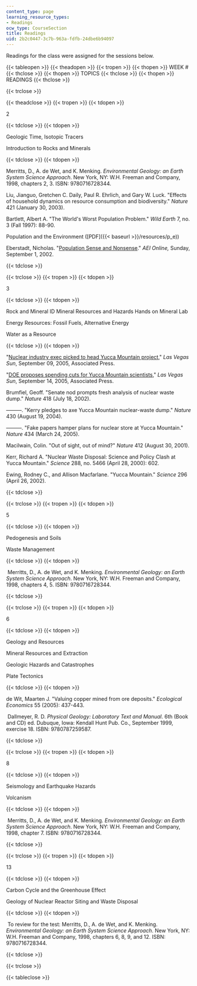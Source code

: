 ```yaml
---
content_type: page
learning_resource_types:
- Readings
ocw_type: CourseSection
title: Readings
uid: 2b2c0447-3c7b-963a-fdfb-24dbe6b94097
---
```


Readings for the class were assigned for the sessions below.

{{< tableopen >}}
{{< theadopen >}}
{{< tropen >}}
{{< thopen >}}
WEEK #
{{< thclose >}}
{{< thopen >}}
TOPICS
{{< thclose >}}
{{< thopen >}}
READINGS
{{< thclose >}}

{{< trclose >}}

{{< theadclose >}}
{{< tropen >}}
{{< tdopen >}}


2


{{< tdclose >}}
{{< tdopen >}}


Geologic Time, Isotopic Tracers

Introduction to Rocks and Minerals


{{< tdclose >}}
{{< tdopen >}}


Merritts, D., A. de Wet, and K. Menking. _Environmental Geology: an Earth System Science Approach_. New York, NY: W.H. Freeman and Company, 1998, chapters 2, 3. ISBN: 9780716728344.

Liu, Jianguo, Gretchen C. Daily, Paul R. Ehrlich, and Gary W. Luck. "Effects of household dynamics on resource consumption and biodiversity." _Nature_ 421 (January 30, 2003).

Bartlett, Albert A. "The World's Worst Population Problem." _Wild Earth_ 7, no. 3 (Fall 1997): 88-90.

Population and the Environment ([PDF]({{< baseurl >}}/resources/p_e))

Eberstadt, Nicholas. "[Population Sense and Nonsense](https://www.washingtonexaminer.com/weekly-standard/population-sense-and-nonsense)." _AEI Online,_ Sunday, September 1, 2002.


{{< tdclose >}}

{{< trclose >}}
{{< tropen >}}
{{< tdopen >}}


3


{{< tdclose >}}
{{< tdopen >}}


Rock and Mineral ID Mineral Resources and Hazards Hands on Mineral Lab

Energy Resources: Fossil Fuels, Alternative Energy

Water as a Resource


{{< tdclose >}}
{{< tdopen >}}


"[Nuclear industry exec picked to head Yucca Mountain project](http://www.lasvegasnow.com/)," _Las Vegas Sun_, September 09, 2005, Associated Press.

"[DOE proposes spending cuts for Yucca Mountain scientists](http://www.lasvegasnow.com/Global/category.asp?C=23322)," _Las Vegas Sun_, September 14, 2005, Associated Press.

Brumfiel, Geoff. "Senate nod prompts fresh analysis of nuclear waste dump." _Nature_ 418 (July 18, 2002).

———. "Kerry pledges to axe Yucca Mountain nuclear-waste dump." _Nature_ 430 (August 19, 2004).

———. "Fake papers hamper plans for nuclear store at Yucca Mountain." _Nature_ 434 (March 24, 2005).

Macilwain, Colin. "Out of sight, out of mind?" _Nature_ 412 (August 30, 2001).

Kerr, Richard A. "Nuclear Waste Disposal: Science and Policy Clash at Yucca Mountain." _Science_ 288, no. 5466 (April 28, 2000): 602.

Ewing, Rodney C., and Allison Macfarlane. "Yucca Mountain." _Science_ 296 (April 26, 2002).


{{< tdclose >}}

{{< trclose >}}
{{< tropen >}}
{{< tdopen >}}


5


{{< tdclose >}}
{{< tdopen >}}


Pedogenesis and Soils

Waste Management


{{< tdclose >}}
{{< tdopen >}}


 Merritts, D., A. de Wet, and K. Menking. _Environmental Geology: an Earth System Science Approach_. New York, NY: W.H. Freeman and Company, 1998, chapters 4, 5. ISBN: 9780716728344.


{{< tdclose >}}

{{< trclose >}}
{{< tropen >}}
{{< tdopen >}}


6


{{< tdclose >}}
{{< tdopen >}}


Geology and Resources

Mineral Resources and Extraction

Geologic Hazards and Catastrophes

Plate Tectonics


{{< tdclose >}}
{{< tdopen >}}


de Wit, Maarten J. "Valuing copper mined from ore deposits." _Ecological Economics_ 55 (2005): 437-443.

 Dallmeyer, R. D. _Physical Geology: Laboratory Text and Manual_. 6th (Book and CD) ed. Dubuque, Iowa: Kendall Hunt Pub. Co., September 1999, exercise 18. ISBN: 9780787259587.


{{< tdclose >}}

{{< trclose >}}
{{< tropen >}}
{{< tdopen >}}


8


{{< tdclose >}}
{{< tdopen >}}


Seismology and Earthquake Hazards

Volcanism


{{< tdclose >}}
{{< tdopen >}}


 Merritts, D., A. de Wet, and K. Menking. _Environmental Geology: an Earth System Science Approach_. New York, NY: W.H. Freeman and Company, 1998, chapter 7. ISBN: 9780716728344.


{{< tdclose >}}

{{< trclose >}}
{{< tropen >}}
{{< tdopen >}}


13


{{< tdclose >}}
{{< tdopen >}}


Carbon Cycle and the Greenhouse Effect

Geology of Nuclear Reactor Siting and Waste Disposal


{{< tdclose >}}
{{< tdopen >}}


 To review for the test: Merritts, D., A. de Wet, and K. Menking. _Environmental Geology: an Earth System Science Approach_. New York, NY: W.H. Freeman and Company, 1998, chapters 6, 8, 9, and 12. ISBN: 9780716728344.


{{< tdclose >}}

{{< trclose >}}

{{< tableclose >}}